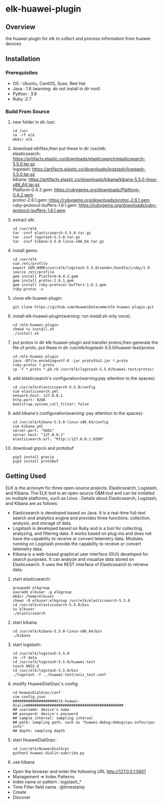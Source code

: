 # **elk-huawei-plugin**

## **Overview**
the huawei plugin for elk to collect and process information from huawei devices

## **Installation**
### **Prerequisites**

- OS : Ubuntu, CentOS, Suse, Red Hat
- Java : 1.8 (warning: do not install in dir root)
- Python : 3.6
- Ruby :2.7


### Build From Source

1. new folder in dir /usr:
   ```
   cd /usr
   rm -rf elk
   mkdir elk
   ```
2. download elkfiles,then put these in dir /usr/elk:   
elasticsearch: https://artifacts.elastic.co/downloads/elasticsearch/elasticsearch-5.5.0.tar.gz  
logstash: https://artifacts.elastic.co/downloads/logstash/logstash-5.5.0.tar.gz  
kibana: https://artifacts.elastic.co/downloads/kibana/kibana-5.5.0-linux-x86_64.tar.gz  
Platform-0.4.2.gem: https://rubygems.org/downloads/Platform-0.4.2.gem  
protoc-2.6.1.gem: https://rubygems.org/downloads/protoc-2.6.1.gem  
ruby-protocol-buffers-1.6.1.gem: https://rubygems.org/downloads/ruby-protocol-buffers-1.6.1.gem


4. extract elk:
   ```
   cd /usr/elk
   tar -zxvf elasticsearch-5.5.0.tar.gz
   tar -zxvf logstash-5.5.0.tar.gz
   tar -zxvf kibana-5.5.0-linux-x86_64.tar.gz
   ```
5. install gems:
   ```
   cd /usr/elk
   vim /etc/profile
   export GEM_HOME=/usr/elk/logstash-5.5.0/vendor/bundle/jruby/1.9
   source /etc/profile
   gem install Platform-0.4.2.gem
   gem install protoc-2.6.1.gem
   gem install ruby-protocol-buffers-1.6.1.gem
   ruby-protoc -v
   ```
6. clone elk-huawei-plugin:
   ```
   git clone https://github.com/HuaweiDatacomm/elk-huawei-plugin.git
   ```
7. install elk-huawei-plugin(warning: run install.sh only once):
   ```
   cd /elk-huawei-plugin
   chmod +x install.sh
   ./install.sh
   ```
8. put protos in dir elk-huawei-plugin and transfer protos,then generate the file of proto, put these in dir /usr/elk/logstash-5.5.0/huawei-test/protos
   ```
   cd /elk-huawei-plugin
   java -Dfile.encoding=utf-8 -jar proto3to2.jar *.proto
   ruby-protoc *.proto
   cp -f *.proto *.pb.rb /usr/elk/logstash-5.5.0/huawei-test/protos/
   ```
9. add elasticsearch's configuration(warning:pay attention to the spaces):
   ```
   cd /usr/elk/elasticsearch-5.5.0/config
   vim elasticsearch.yml
   network.host: 127.0.0.1
   http.port: 9200
   bootstrap.system_call_filter: false
   ```
10. add kibana's configuration(warning: pay attention to the spaces):
    ```
    cd /usr/elk/kibana-5.5.0-linux-x86_64/config
    vim kibana.yml
    server.port: "5601"
    server.host: "127.0.0.1"
    elasticsearch.url: "http://127.0.0.1:9200"
    ```
11. download grpcio and protobuf
    ```
    pip3 install grpcio
    pip3 install protobuf
    ```

## Getting Used
  
ELK is the acronym for three open-source projects: Elasticsearch, Logstash, and Kibana. 
The ELK tool is an open-source O&M tool and can be installed on multiple platforms, such as Linux . 
Details about Elasticsearch, Logstash, and Kibana are as follows:  
 - Elasticsearch is developed based on Java. It is a real-time full-text search and analytics engine and provides three functions: collection, analysis, and storage of data.  
 - Logstash is developed based on Ruby and is a tool for collecting, analyzing, and filtering data. It works based on plug-ins and does not have the capability to receive or 
convert telemetry data. Modules running on Logstash provide the capability to receive or convert telemetry data.
 - Kibana is a web-based graphical user interface (GUI) developed for search purposes. It can analyze and visualize data stored on Elasticsearch. It uses the REST interface of
Elasticsearch to retrieve data.  

1. start elasticsearch:
   ```
   groupadd elkgroup
   useradd elkuser -g elkgroup
   mkdir /home/elkuser
   chown -R elkuser:elkgroup /usr/elk/elasticsearch-5.5.0
   cd /usr/elk/elasticsearch-5.5.0/bin
   su elkuser
   ./elasticsearch
   ```
2. start kibana:
   ```
   cd /usr/elk/kibana-5.5.0-linux-x86_64/bin
   ./kibana
   ``` 
3. start logstash:
   ```
   cd /usr/elk/logstash-5.5.0
   rm -rf data
   cd /usr/elk/logstash-5.5.0/huawei-test
   touch UNIX.d
   cd /usr/elk/logstash-5.5.0/bin
   ./logstash -f ../huawei-test/unix_test.conf
   ```
4. modify HuaweiDialGrpc's config:
   ```
   cd HuaweiDialGrpc/conf
   vim config.json
   ####################elk-huawei-dialin#############################################
   ## username: device's name
   ## password: device's password
   ## sample_interval: sampling interval
   ## path: sampling path. such as "huawei-debug:debug/cpu-infos/cpu-info"
   ## depth: sampling depth
   ```
5. start HuaweiDialGrpc:
   ```
   cd /usr/elk/HuaweiDialGrpc
   python3 huawei-dialin-subcribe.py 
   ```
6. use kibana
 - Open the browser and enter the following URL
   http://127.0.0.1:5601
 - Management => Index Patterns
 - Index name or pattern : logstash_* 
 - Time Filter field name : @timestamp
 - Create
 - Discover
   






